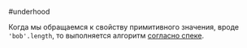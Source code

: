 #underhood

Когда мы обращаемся к свойству примитивного значения, вроде `'bob'.length`, то выполняется алгоритм [согласно спеке](https://tc39.es/ecma262/#sec-getvalue).